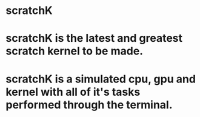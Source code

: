 # scratchK
# scratchK is the latest and greatest scratch kernel to be made.
# scratchK is a simulated cpu, gpu and kernel with all of it's tasks performed through the terminal. 
